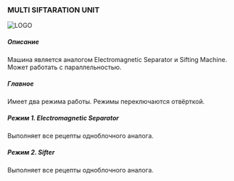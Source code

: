 ### MULTI SIFTARATION UNIT

![LOGO](https://gtimpact.space/media/gregtech/ParSift.png)

##### Описание

Машина является аналогом Electromagnetic Separator и Sifting Machine. Может работать с параллельностью.

##### Главное

Имеет два режима работы. Режимы переключаются отвёрткой. 

##### Режим 1. Electromagnetic Separator

Выполняет все рецепты одноблочного аналога.

##### Режим 2. Sifter

Выполняет все рецепты одноблочного аналога.
